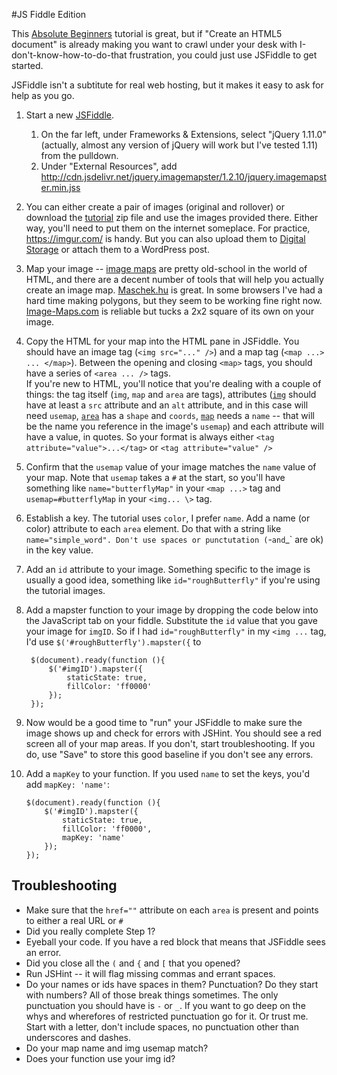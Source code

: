 #JS Fiddle Edition

This [Absolute Beginners](http://members.shaw.ca/sites/AbsoluteBeginners/beginner1.htm) tutorial is great, but if "Create an HTML5 document" is already making you want to crawl under your desk with I-don't-know-how-to-do-that frustration, you could just use JSFiddle to get started.


JSFiddle isn't a subtitute for real web hosting, but it makes it easy to ask for help as you go.

1. Start a new [JSFiddle](http://www.jsfiddle.net). 

    1. On the far left, under Frameworks & Extensions, select "jQuery 1.11.0" (actually, almost any version of jQuery will work but I've tested 1.11) from the pulldown.
    2. Under "External Resources", add <http://cdn.jsdelivr.net/jquery.imagemapster/1.2.10/jquery.imagemapster.min.jss>
    
2. You can either create a pair of images (original and rollover) or download the [tutorial](http://members.shaw.ca/sites/AbsoluteBeginners/beginner1.htm) zip file and use the images provided there. Either way, you'll need to put them on the internet someplace. For practice, <https://imgur.com/> is handy. But you can also upload them to [Digital Storage](http://tech.journalism.cuny.edu/documentation/digital-storage/) or attach them to a WordPress post. 

3. Map your image -- [image maps](http://en.wikipedia.org/wiki/Image_map#Client-side_image_map) are pretty old-school in the world of HTML, and there are a decent number of tools that will help you actually create an image map. [Maschek.hu](http://www.maschek.hu/imagemap/imgmap) is great. In some browsers I've had a hard time making polygons, but they seem to be working fine right now. [Image-Maps.com](http://www.image-maps.com/) is reliable but tucks a 2x2 square of its own on your image. 

4. Copy the HTML for your map into the HTML pane in JSFiddle. You should have an image tag (`<img src="..." />`) and a map tag (`<map ...> ... </map>`). Between the opening and closing `<map>` tags, you should have a series of `<area ... />` tags.   
If you're new to HTML, you'll notice that you're dealing with a couple of things:  the tag itself (`img`, `map` and `area` are tags), attributes ([`img`](http://www.w3.org/wiki/HTML/Elements/img) should have at least a `src` attribute and an `alt` attribute, and in this case will need `usemap`, [`area`](http://www.w3.org/wiki/HTML/Elements/area) has a `shape` and `coords`, [`map`](http://www.w3.org/wiki/HTML/Elements/map) needs a `name` -- that will be the name you reference  in the image's `usemap`) and each attribute will have a value, in quotes. So your format is always either `<tag attribute="value">...</tag>` or `<tag attribute="value" />` 

5. Confirm that the `usemap` value of your image matches the `name` value of your map. Note that `usemap` takes a `#` at the start, so you'll have something like `name="butterflyMap"` in your `<map ...>` tag and `usemap=#butterflyMap` in your `<img... \>` tag.

6. Establish a key. The tutorial uses `color`, I prefer `name`. Add a name (or color) attribute to each `area` element. Do that with a string like `name="simple_word". Don't use spaces or punctutation (`-` and `_` are ok) in the key value. 

7. Add an `id` attribute to your image. Something specific to the image is usually a good idea, something like `id="roughButterfly"` if you're using the tutorial images. 

8. Add a mapster function to your image by dropping the code below into the JavaScript tab on your fiddle. Substitute the `id` value that you gave your image for `imgID`. So if I had `id="roughButterfly"` in my `<img ...` tag, I'd use `$('#roughButterfly').mapster({` to       

        $(document).ready(function (){
        	$('#imgID').mapster({        	
                staticState: true,  
                fillColor: 'ff0000'  
            });
        });


9. Now would be a good time to "run" your JSFiddle to make sure the image shows up and check for errors with JSHint. You should see a red screen all of your map areas. If you don't, start troubleshooting. If you do, use "Save" to store this good baseline if you don't see any errors. 

10. Add a `mapKey` to your function. If you used `name` to set the keys, you'd add `mapKey: 'name'`: 

        $(document).ready(function (){
        	$('#imgID').mapster({        	
                staticState: true,  
                fillColor: 'ff0000',
                mapKey: 'name'
            });
        }); 

        

## Troubleshooting

* Make sure that the `href=""` attribute on each `area` is present and points to either a real URL or `#`
* Did you really complete Step 1?
* Eyeball your code. If you have a red block that means that JSFiddle sees an error. 
* Did you close all the `(` and `{` and `[` that you opened? 
* Run JSHint -- it will flag missing commas and errant spaces.
* Do your names or ids have spaces in them? Punctuation? Do they start with numbers? All of those break things sometimes. The only punctuation you should have is `-` or `_`. If you want to go deep on the whys and wherefores of restricted punctuation go for it. Or trust me. Start with a letter, don't include spaces, no punctuation other than underscores and dashes. 
* Do your map name and img usemap match? 
* Does your function use your img id? 
